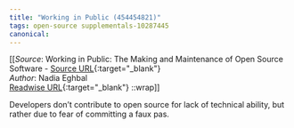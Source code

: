 ```yaml
---
title: "Working in Public (454454821)"
tags: open-source supplementals-10287445
canonical: 
---
```


[[_Source_: Working in Public: The Making and Maintenance of Open Source Software - [Source URL](){:target="_blank"}<br>
_Author_: Nadia Eghbal<br>
[Readwise URL](https://readwise.io/open/454454821){:target="_blank"}
::wrap]]

Developers don’t contribute to open source for lack of technical ability, but rather due to fear of committing a faux pas.
